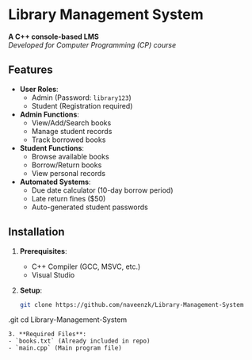 # Library Management System

**A C++ console-based LMS**  
*Developed for Computer Programming (CP) course*

## Features
- **User Roles**:
  - Admin (Password: `library123`)
  - Student (Registration required)
- **Admin Functions**:
  - View/Add/Search books
  - Manage student records
  - Track borrowed books
- **Student Functions**:
  - Browse available books
  - Borrow/Return books
  - View personal records
- **Automated Systems**:
  - Due date calculator (10-day borrow period)
  - Late return fines ($50)
  - Auto-generated student passwords

## Installation
1. **Prerequisites**:
   - C++ Compiler (GCC, MSVC, etc.)
   - Visual Studio

2. **Setup**:
   ```bash
   git clone https://github.com/naveenzk/Library-Management-System
.git
   cd Library-Management-System
   ```
3. **Required Files**:
   - `books.txt` (Already included in repo)
   - `main.cpp` (Main program file)
